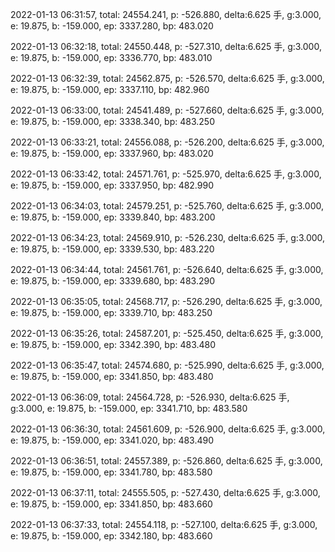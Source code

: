2022-01-13 06:31:57, total: 24554.241, p: -526.880, delta:6.625 手, g:3.000, e: 19.875, b: -159.000, ep: 3337.280, bp: 483.020

2022-01-13 06:32:18, total: 24550.448, p: -527.310, delta:6.625 手, g:3.000, e: 19.875, b: -159.000, ep: 3336.770, bp: 483.010

2022-01-13 06:32:39, total: 24562.875, p: -526.570, delta:6.625 手, g:3.000, e: 19.875, b: -159.000, ep: 3337.110, bp: 482.960

2022-01-13 06:33:00, total: 24541.489, p: -527.660, delta:6.625 手, g:3.000, e: 19.875, b: -159.000, ep: 3338.340, bp: 483.250

2022-01-13 06:33:21, total: 24556.088, p: -526.200, delta:6.625 手, g:3.000, e: 19.875, b: -159.000, ep: 3337.960, bp: 483.020

2022-01-13 06:33:42, total: 24571.761, p: -525.970, delta:6.625 手, g:3.000, e: 19.875, b: -159.000, ep: 3337.950, bp: 482.990

2022-01-13 06:34:03, total: 24579.251, p: -525.760, delta:6.625 手, g:3.000, e: 19.875, b: -159.000, ep: 3339.840, bp: 483.200

2022-01-13 06:34:23, total: 24569.910, p: -526.230, delta:6.625 手, g:3.000, e: 19.875, b: -159.000, ep: 3339.530, bp: 483.220

2022-01-13 06:34:44, total: 24561.761, p: -526.640, delta:6.625 手, g:3.000, e: 19.875, b: -159.000, ep: 3339.680, bp: 483.290

2022-01-13 06:35:05, total: 24568.717, p: -526.290, delta:6.625 手, g:3.000, e: 19.875, b: -159.000, ep: 3339.710, bp: 483.250

2022-01-13 06:35:26, total: 24587.201, p: -525.450, delta:6.625 手, g:3.000, e: 19.875, b: -159.000, ep: 3342.390, bp: 483.480

2022-01-13 06:35:47, total: 24574.680, p: -525.990, delta:6.625 手, g:3.000, e: 19.875, b: -159.000, ep: 3341.850, bp: 483.480

2022-01-13 06:36:09, total: 24564.728, p: -526.930, delta:6.625 手, g:3.000, e: 19.875, b: -159.000, ep: 3341.710, bp: 483.580

2022-01-13 06:36:30, total: 24561.609, p: -526.900, delta:6.625 手, g:3.000, e: 19.875, b: -159.000, ep: 3341.020, bp: 483.490

2022-01-13 06:36:51, total: 24557.389, p: -526.860, delta:6.625 手, g:3.000, e: 19.875, b: -159.000, ep: 3341.780, bp: 483.580

2022-01-13 06:37:11, total: 24555.505, p: -527.430, delta:6.625 手, g:3.000, e: 19.875, b: -159.000, ep: 3341.850, bp: 483.660

2022-01-13 06:37:33, total: 24554.118, p: -527.100, delta:6.625 手, g:3.000, e: 19.875, b: -159.000, ep: 3342.180, bp: 483.660